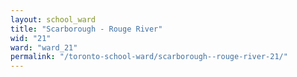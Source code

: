 ```yaml
---
layout: school_ward
title: "Scarborough - Rouge River"
wid: "21"
ward: "ward_21"
permalink: "/toronto-school-ward/scarborough--rouge-river-21/"
---
```

